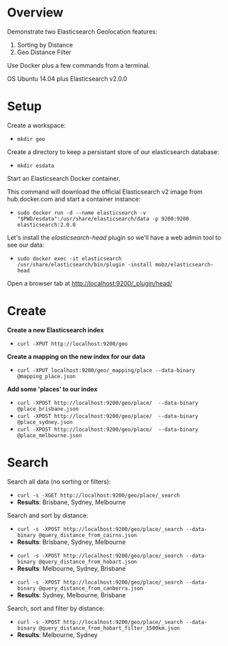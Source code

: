 # Overview

Demonstrate two Elasticsearch Geolocation features:

1. Sorting by Distance
2. Geo Distance Filter

Use Docker plus a few commands from a terminal.

OS Ubuntu 14.04 plus Elasticsearch v2.0.0

# Setup

Create a workspace:

- `mkdir geo`

Create a directory to keep a persistant store of our elasticsearch database:

- `mkdir esdata`

Start an Elasticsearch Docker container.

This command will download the official Elasticsearch v2 image from hub.docker.com and start a container instance:

- `sudo docker run -d --name elasticsearch -v "$PWD/esdata":/usr/share/elasticsearch/data -p 9200:9200 elasticsearch:2.0.0`

Let's install the *elasticsearch-head* plugin so we'll have a web admin tool to see our data:

- `sudo docker exec -it elasticsearch /usr/share/elasticsearch/bin/plugin -install mobz/elasticsearch-head`

Open a browser tab at [http://localhost:9200/_plugin/head/](http://localhost:9200/_plugin/head/)

# Create

**Create a new Elasticsearch index**

- `curl -XPUT http://localhost:9200/geo`

<!-- curl -XDELETE http://localhost:9200/geo -->

**Create a mapping on the new index for our data**

- `curl -XPUT localhost:9200/geo/_mapping/place --data-binary @mapping_place.json`

<!-- curl -XDELETE localhost:9200/geo/_mapping/place -->

**Add some 'places' to our index**

- `curl -XPOST http://localhost:9200/geo/place/  --data-binary @place_brisbane.json`
- `curl -XPOST http://localhost:9200/geo/place/  --data-binary @place_sydney.json`
- `curl -XPOST http://localhost:9200/geo/place/  --data-binary @place_melbourne.json`


# Search

Search all data (no sorting or filters):

- `curl -s -XGET http://localhost:9200/geo/place/_search`
- **Results**: Brisbane, Sydney, Melbourne

<!--
curl -s -XGET http://localhost:9200/geo/place/_search | jq '.hits.hits[]._source.place'
curl -s -XGET http://localhost:9200/geo/place/_search?q=melbourne | jq '.hits.hits[]._source.place'
-->

Search and sort by distance:

- `curl -s -XPOST http://localhost:9200/geo/place/_search --data-binary @query_distance_from_cairns.json`
- **Results**: Brisbane, Sydney, Melbourne

<!--
- `curl -s -XPOST http://localhost:9200/geo/place/_search --data-binary @query_distance_from_cairns.json | jq '.hits.hits[]._source.place'`
-->

- `curl -s -XPOST http://localhost:9200/geo/place/_search --data-binary @query_distance_from_hobart.json`
- **Results**: Melbourne, Sydney, Brisbane

<!--
curl -s -XPOST http://localhost:9200/geo/place/_search --data-binary @query_distance_from_hobart.json | jq '.hits.hits[]._source.place'
-->

- `curl -s -XPOST http://localhost:9200/geo/place/_search --data-binary @query_distance_from_canberra.json`
- **Results**: Sydney, Melbourne, Brisbane


<!--
curl -s -XPOST http://localhost:9200/geo/place/_search --data-binary @query_distance_from_canberra.json | jq '.hits.hits[]._source.place'
-->

Search, sort and filter by distance:

- `curl -s -XPOST http://localhost:9200/geo/place/_search --data-binary @query_distance_from_hobart_filter_1500km.json`
- **Results**: Melbourne, Sydney

<!--
curl -s -XPOST http://localhost:9200/geo/place/_search --data-binary @query_distance_from_hobart_filter_1500km.json | jq '.hits.hits[]._source.place`
-->

<!--
Cairns, Queensland, Australia
-16.917506, 145.760665

Hobart, Tasmania, Australia
-42.881856, 147.323999

Canberra, Australian Capital Territory, Australia
-35.282152, 149.125223
-->
